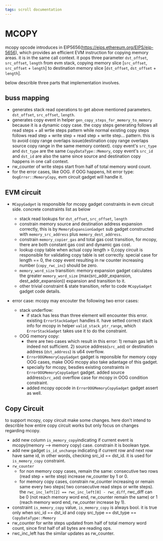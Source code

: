 ```yaml
---
tags: scroll documentation
---
```


# MCOPY
mcopy opcode introduces in EIP5656(https://eips.ethereum.org/EIPS/eip-5656), which provides an efficient EVM instruction for copying memory areas. 
it is in the same call context. it pops three parameter `dst_offset`, `src_offset`, `length` from evm stack, copying memory slice [`src_offset`, `src_offset` + `length`] to destination memory slice [`dst_offset`, `dst_offset` + `length`].

below describle three parts that implementation involves.
## buss mapping
  - generates stack read operations to get above mentioned parameters. `dst_offset`, `src_offset`, `length`.
  - generates copy event in helper `gen_copy_steps_for_memory_to_memory` because it is a dynamic copy case. the copy steps generating follows all read steps + all wrtie steps pattern while normal existing copy steps follows read step + write step + read step + write step... pattern. this is to avoid copy range overlaps issue(destination copy range overlaps source copy range in the same memory context). copy event's `src_type` and `dst_type` are the same `CopyDataType::Memory`, copy event's `src_id` and `dst_id` are also the same since source and destination copy happens in one call context.
  - rw_counter of write steps start from half of total memory word count.
  -  for the error cases, like OOG. if OOG happens, hit error type: `OogError::MemoryCopy`, evm circuit gadget will handle it. 

## EVM circuit
  - `MCopyGadget` is responsible for mcopy gadget constraints in evm circuit side. concrete constraints list as below
    - stack read lookups for `dst_offset`, `src_offset`, `length`
    - constrain memory source and destination address expansion correctly, this is by `MemoryExpansionGadget` sub gadget constructed with `memory_src_address` plus `memory_dest_address`.
    - constrain `memory_copier_gas` and total gas cost transition, for mcopy, there are both constant gas cost and dynamic gas cost.
    - lookup copy table when actual copy length > 0,copy circuit is responsible for validating copy table is set correctly. special case for  length == 0, the copy event resulting in rw counter increasing number (`copy_rwc_inc`) should be zero.
    - `memory_word_size` transition: memory expansion gadget calculates the greater `memory_word_size` (max(src_addr_expansion, dest_addr_expansion)) expansion and transition to it. 
    - other trivial constraint & state transition, refer to code  `MCopyGadget` gadget code details.


  - error case:
    mcopy may encouter the following two error cases:
    - stack underflow:
      - if stack has less than three element will encounter this error. existing `ErrorStackGadget` handles it. have setted correct stack info for mcopy in helper `valid_stack_ptr_range`, which `ErrorStackGadget` takes use it to do the constraint.
    - OOG memory copy:
      - there are two cases which result in this error: 1) remain gas left is indeed not sufficient. 2) source address(`src_add`) or destination address (`dst_address`) is u64 overflow.
      - `ErrorOOGMemoryCopyGadget` gadget is reponsible for memory copy OOG cases, make OOG mcopy also take adantage of this gadget. 
      - specially for mcopy, besdies existing constraints in `ErrorOOGMemoryCopyGadget` gadget. added source address(`src_add`) overflow case for mcopy in OOG condition constraint.
      -  added mcopy opcode in `ErrorOOGMemoryCopyGadget` gadget assert as well.


## Copy Circuit
  to support mcopy, copy circuit make some changes. here don't intend to describle how entire copy circuit works but only focus on changes regarding mcopy.
  - add new column `is_memory_copy`indicating if current event is mcopy(memory --> memory copy) case. constrain it is boolean type.
  - add new gadget `is_id_unchange` indicating if current row and next row have same id, in other words, checking src_id == dst_id. it is used for `is_memory_copy` constraint.
  - `rw_counter`
    - for non memory copy cases, remain the same: consecutive two rows (read step + write step) increase rw_counter by 1 or 0.   
    - for memory copy cases, constrain rw_counter increasing or remain same every two steps( two consecutive read steps or write steps). the `rwc_inc_left[2] == rwc_inc_left[0] - rwc_diff`, rwc_diff can be 0 (not reach memory word end, rw_counter remain the same) or 1 (reach memory word end, rw_counter increase by 1).
  - constraint `is_memory_copy` value, `is_memory_copy` is always bool.  it is true only when src_id == dst_id and copy src_type == dst_type == `CopyDataType::Memory` 
  - rw_counter for write steps updated from half of total memory word count, since first half of all bytes are reading ops.
  - rwc_inc_left has the similar updates as rw_counter.

